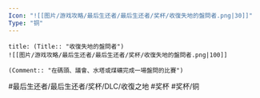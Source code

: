 ```yaml
---
Icon: "![[图片/游戏攻略/最后生还者/最后生还者/奖杯/收復失地的盤問者.png|30]]"
Type: "铜"
---
```

```ad-common-bronze-trophy
title: (Title:: "收復失地的盤問者")
![[图片/游戏攻略/最后生还者/最后生还者/奖杯/收復失地的盤問者.png|100]]

(Comment:: "在碼頭、議會、水塔或煤礦完成一場盤問的比賽")
```

#最后生还者/最后生还者/奖杯/DLC/收復之地 #奖杯 #奖杯/铜
